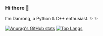### Hi there 👋

I'm Danrong, a Python & C++ enthusiast. :sparkles: :sparkles:

[![Anurag's GitHub stats](https://github-readme-stats.vercel.app/api?username=danrongLi&show_icons=true&theme=radical)](https://github.com/anuraghazra/github-readme-stats)
[![Top Langs](https://github-readme-stats.vercel.app/api/top-langs/?username=danrongLi&layout=compact&theme=radical)](https://github.com/anuraghazra/github-readme-stats)
